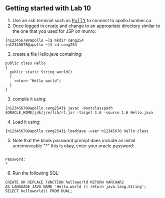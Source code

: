 ## Getting started with Lab 10
1. Use an ssh terminal such as <a href="https://www.chiark.greenend.org.uk/~sgtatham/putty/latest.html">PuTTY</a> to connect to apollo.humber.ca
2. Once logged in create and change to an appropriate directory similar to the one that you used for JSP on munro:
```
[n12345678@apollo ~]$ mkdir ceng254
[n12345678@apollo ~]$ cd ceng254
```
3. create a file Hello.java containing:
```
public class Hello
{
  public static String world()
  {
    return "Hello world";
  }
}

```
3. compile it using:
```
[n12345678@apollo ceng254]$ javac -bootclasspath $ORACLE_HOME/jdk/jre/lib/rt.jar -target 1.6 -source 1.6 Hello.java
```
4. Load it using:
```
[n12345678@apollo ceng254]$ loadjava -user n12345678 Hello.class
```
5. Note that the blank password prompt does include an initial unremoveable "*" this is okay, enter your oracle password:
```

Password:
*
```
6. Run the following SQL:
```
CREATE OR REPLACE FUNCTION helloworld RETURN VARCHAR2
AS LANGUAGE JAVA NAME 'Hello.world () return java.lang.String';
SELECT helloworld() FROM DUAL;
```
